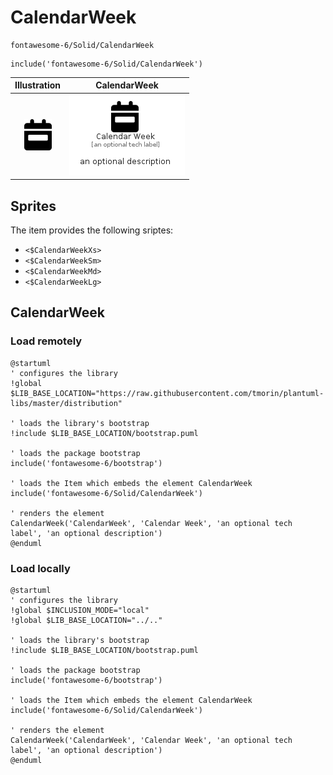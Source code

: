 # CalendarWeek


```text
fontawesome-6/Solid/CalendarWeek
```

```text
include('fontawesome-6/Solid/CalendarWeek')
```



| Illustration | CalendarWeek |
| :---: | :---: |
| ![illustration for Illustration](../../fontawesome-6/Solid/CalendarWeek.png) | ![illustration for CalendarWeek](../../fontawesome-6/Solid/CalendarWeek.Local.png) |



## Sprites
The item provides the following sriptes:

- `<$CalendarWeekXs>`
- `<$CalendarWeekSm>`
- `<$CalendarWeekMd>`
- `<$CalendarWeekLg>`





## CalendarWeek

### Load remotely
```plantuml
@startuml
' configures the library
!global $LIB_BASE_LOCATION="https://raw.githubusercontent.com/tmorin/plantuml-libs/master/distribution"

' loads the library's bootstrap
!include $LIB_BASE_LOCATION/bootstrap.puml

' loads the package bootstrap
include('fontawesome-6/bootstrap')

' loads the Item which embeds the element CalendarWeek
include('fontawesome-6/Solid/CalendarWeek')

' renders the element
CalendarWeek('CalendarWeek', 'Calendar Week', 'an optional tech label', 'an optional description')
@enduml
```

### Load locally
```plantuml
@startuml
' configures the library
!global $INCLUSION_MODE="local"
!global $LIB_BASE_LOCATION="../.."

' loads the library's bootstrap
!include $LIB_BASE_LOCATION/bootstrap.puml

' loads the package bootstrap
include('fontawesome-6/bootstrap')

' loads the Item which embeds the element CalendarWeek
include('fontawesome-6/Solid/CalendarWeek')

' renders the element
CalendarWeek('CalendarWeek', 'Calendar Week', 'an optional tech label', 'an optional description')
@enduml
```

